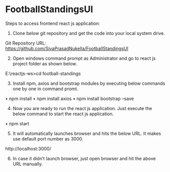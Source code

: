 # FootballStandingsUI

Steps to access frontend react js application:

1)	Clone below git repository and get the code into your local system drive.

Git Repository URL:
https://github.com/SivaPrasadNukella/FootballStandingsUI

2)	Open windows command prompt as Administrator and go to react js project folder as shown below.

E:\reactjs-ws>cd football-standings

3)	Install npm, axios and bootstrap modules by executing below commands one by one in command promt.

•	npm install
•	npm install axios
•	npm install bootstrap –save

4)	Now you are ready to run the react js application. Just execute the below command to start the react js application.

•	npm start
 
5)	It will automatically launches browser and hits the below URL. It makes use default port number as 3000.

http://localhost:3000/

6)	In case it didn’t launch browser, just open browser and hit the above URL manually.
